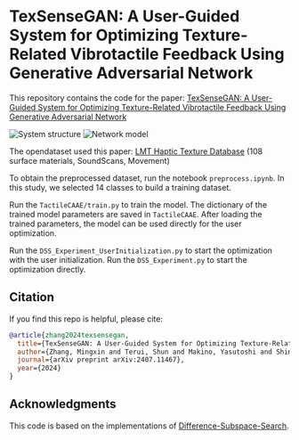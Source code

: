 <!--
 * @Author: Mingxin Zhang m.zhang@hapis.u-tokyo.ac.jp
 * @Date: 2023-03-06 03:05:31
 * @LastEditors: Mingxin Zhang
 * @LastEditTime: 2024-12-24 19:54:44
 * Copyright (c) 2023 by Mingxin Zhang, All Rights Reserved. 
-->
# TexSenseGAN: A User-Guided System for Optimizing Texture-Related Vibrotactile Feedback Using Generative Adversarial Network

This repository contains the code for the paper: [TexSenseGAN: A User-Guided System for Optimizing Texture-Related Vibrotactile Feedback Using Generative Adversarial Network](https://arxiv.org/abs/2407.11467)

![System structure](https://github.com/shinolab/vibrotactile-autoencoder/blob/main/images/system.jpg?raw=true)
![Network model](https://github.com/shinolab/vibrotactile-autoencoder/blob/main/images/network.jpg?raw=true)

The opendataset used this paper: [LMT Haptic Texture Database](https://zeus.lmt.ei.tum.de/downloads/texture/) (108 surface materials, SoundScans, Movement)

To obtain the preprocessed dataset, run the notebook `preprocess.ipynb`. In this study, we selected 14 classes to build a training dataset.

Run the `TactileCAAE/train.py` to train the model. The dictionary of the trained model parameters are saved in `TactileCAAE`. After loading the trained parameters, the model can be used directly for the user optimization.

Run the `DSS_Experiment_UserInitialization.py` to start the optimization with the user initialization. Run the `DSS_Experiment.py` to start the optimization directly.

## Citation

If you find this repo is helpful, please cite:

```bibtex
@article{zhang2024texsensegan,
  title={TexSenseGAN: A User-Guided System for Optimizing Texture-Related Vibrotactile Feedback Using Generative Adversarial Network},
  author={Zhang, Mingxin and Terui, Shun and Makino, Yasutoshi and Shinoda, Hiroyuki},
  journal={arXiv preprint arXiv:2407.11467},
  year={2024}
}
```

## Acknowledgments

This code is based on the implementations of [Difference-Subspace-Search](https://github.com/tbcey74123/Difference-Subspace-Search).
